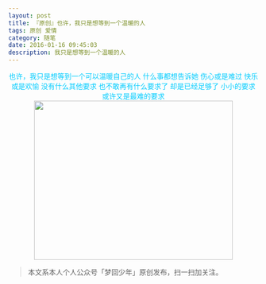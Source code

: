 ```yaml
---
layout: post
title: 『原创』也许，我只是想等到一个温暖的人
tags: 原创 爱情
category: 随笔
date: 2016-01-16 09:45:03
description: 我只是想等到一个温暖的人
---
```


<center><span style="color: #00ccff;">也许，我只是想等到一个可以温暖自己的人</span>
<span style="color: #00ccff;"> 什么事都想告诉她</span>
<span style="color: #00ccff;"> 伤心或是难过</span>
<span style="color: #00ccff;"> 快乐或是欢愉</span>
<span style="color: #00ccff;"> 没有什么其他要求</span>
<span style="color: #00ccff;"> 也不敢再有什么要求了</span>
<span style="color: #00ccff;"> 却是已经足够了</span>
<span style="color: #00ccff;"> 小小的要求</span>
<span style="color: #00ccff;"> 或许又是最难的要求</span></center>

<div align="center">
<img src="http://7xlkoc.com1.z0.glb.clouddn.com/qrcodenew.jpg" width="400" height="320" />
</div>

> 本文系本人个人公众号「梦回少年」原创发布，扫一扫加关注。